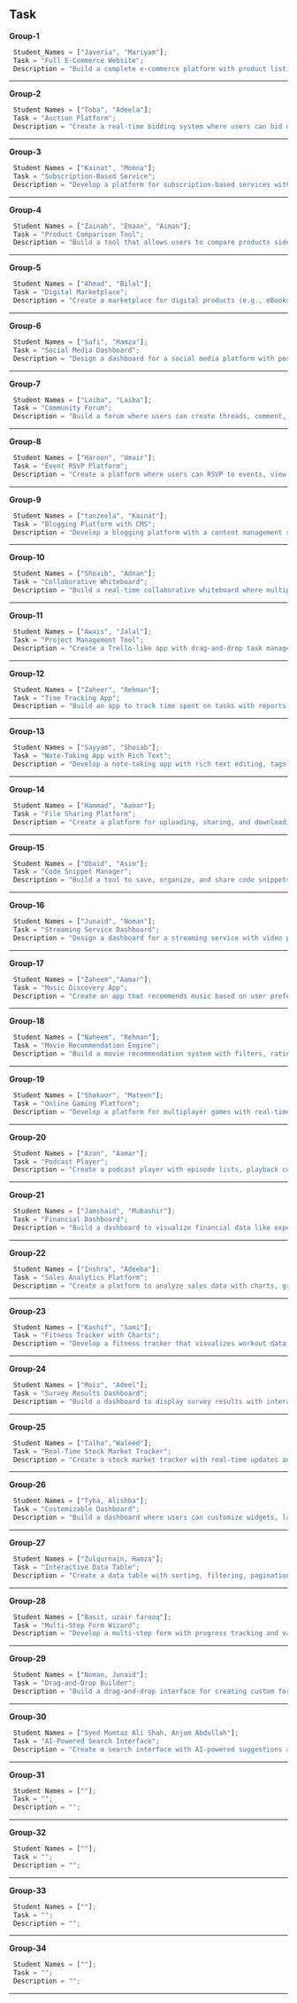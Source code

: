 ## **Task**

**Group-1**
```javascript
 Student_Names = ["Javeria", "Mariyam"];
 Task = "Full E-Commerce Website";
 Description = "Build a complete e-commerce platform with product listings, a shopping cart, checkout, and user authentication.";
 ```
  ---

**Group-2**
```javascript
 Student Names = ["Toba", "Adeela"];
 Task = "Auction Platform";
 Description = "Create a real-time bidding system where users can bid on items, with countdown timers and notifications.";
 ```
  ---

**Group-3**
```javascript
 Student Names = ["Kainat", "Momna"];
 Task = "Subscription-Based Service";
 Description = "Develop a platform for subscription-based services with payment integration and user dashboards.";
 ```
  ---

**Group-4**
```javascript
 Student Names = ["Zainab", "Emaan", "Aiman"];
 Task = "Product Comparison Tool";
 Description = "Build a tool that allows users to compare products side-by-side with filters and dynamic updates.";
 ```
  ---

**Group-5**
```javascript
 Student Names = ["Ahmad", "Bilal"];
 Task = "Digital Marketplace";
 Description = "Create a marketplace for digital products (e.g., eBooks, courses) with search, filters, and user reviews.";
 ```
 ---

**Group-6**
```javascript
 Student Names = ["Safi", "Hamza"];
 Task = "Social Media Dashboard";
 Description = "Design a dashboard for a social media platform with posts, notifications, and user profiles.";
 ```
  ---

 **Group-7**
```javascript
 Student Names = ["Laiba", "Laiba"];
 Task = "Community Forum";
 Description = "Build a forum where users can create threads, comment, and upvote/downvote posts.";
 ```
  ---

 **Group-8**
```javascript
 Student Names = ["Haroon", "Umair"];
 Task = "Event RSVP Platform";
 Description = "Create a platform where users can RSVP to events, view attendee lists, and get reminders.";
 ```
  ---

 **Group-9**
```javascript
 Student Names = ["tanzeela", "Kainat"];
 Task = "Blogging Platform with CMS";
 Description = "Develop a blogging platform with a content management system (CMS) for authors.";
 ```
  ---


  **Group-10**
```javascript
 Student Names = ["Shoaib", "Adnan"];
 Task = "Collaborative Whiteboard";
 Description = "Build a real-time collaborative whiteboard where multiple users can draw and chat.";
 ```
  ---

  **Group-11**
```javascript
 Student Names = ["Awais", "Jalal"];
 Task = "Project Management Tool";
 Description = "Create a Trello-like app with drag-and-drop task management and team collaboration.";
 ```
  ---

  **Group-12**
```javascript
 Student Names = ["Zaheer", "Rehman"];
 Task = "Time Tracking App";
 Description = "Build an app to track time spent on tasks with reports and analytics.";
 ```
  ---

  **Group-13**
```javascript
 Student Names = ["Sayyam", "Shoiab"];
 Task = "Note-Taking App with Rich Text";
 Description = "Develop a note-taking app with rich text editing, tags, and search functionality.";
 ```
  ---

  **Group-14**
```javascript
 Student Names = ["Hammad", "Aamar"];
 Task = "File Sharing Platform";
 Description = "Create a platform for uploading, sharing, and downloading files with user authentication.";
 ```
  ---

  **Group-15**
```javascript
 Student Names = ["Obaid", "Asim"];
 Task = "Code Snippet Manager";
 Description = "Build a tool to save, organize, and share code snippets with syntax highlighting.";
 ```
 ---

   **Group-16**
```javascript
 Student Names = ["Junaid", "Noman"];
 Task = "Streaming Service Dashboard";
 Description = "Design a dashboard for a streaming service with video playback, playlists, and recommendations.";
 ```
  ---

  **Group-17**
```javascript
 Student Names = ["Zaheem","Aamar"];
 Task = "Music Discovery App";
 Description = "Create an app that recommends music based on user preferences and plays tracks.";
 ```
 ---

   **Group-18**
```javascript
 Student Names = ["Naheem", "Rehman"];
 Task = "Movie Recommendation Engine";
 Description = "Build a movie recommendation system with filters, ratings, and trailers.";
 ```
 ---

  **Group-19**
```javascript
 Student Names = ["Shakoor", "Mateen"];
 Task = "Online Gaming Platform";
 Description = "Develop a platform for multiplayer games with real-time updates and chat.";
 ```
 ---

   **Group-20**
```javascript
 Student Names = ["Azan", "Aamar"];
 Task = "Podcast Player";
 Description = "Create a podcast player with episode lists, playback controls, and subscriptions.";
 ```
 ---

  **Group-21**
```javascript
 Student Names = ["Jamshaid", "Mubashir"];
 Task = "Financial Dashboard";
 Description = "Build a dashboard to visualize financial data like expenses, income, and investments.";
 ```
 ---

   **Group-22**
```javascript
 Student Names = ["Inshra", "Adeeba"];
 Task = "Sales Analytics Platform";
 Description = "Create a platform to analyze sales data with charts, graphs, and filters.";
 ```
  ---

  **Group-23**
```javascript
 Student Names = ["Kashif", "Sami"];
 Task = "Fitness Tracker with Charts";
 Description = "Develop a fitness tracker that visualizes workout data and progress over time.";
 ```
 ---

   **Group-24**
```javascript
 Student Names = ["Moiz", "Adeel"];
 Task = "Survey Results Dashboard";
 Description = "Build a dashboard to display survey results with interactive charts and filters.";
 ```
 ---

  **Group-25**
```javascript
 Student Names = ["Talha","Waleed"];
 Task = "Real-Time Stock Market Tracker";
 Description = "Create a stock market tracker with real-time updates and visualizations.";
 ```
 ---

 
  **Group-26**
```javascript
 Student Names = ["Tyba, Alishba"];
 Task = "Customizable Dashboard";
 Description = "Build a dashboard where users can customize widgets, layouts, and themes.";
 ```
 ---

   **Group-27**
```javascript
 Student Names = ["Zulqurnain, Hamza"];
 Task = "Interactive Data Table";
 Description = "Create a data table with sorting, filtering, pagination, and export options.";
 ```
 ---

  **Group-28**
```javascript
 Student Names = ["Basit, uzair farooq"];
 Task = "Multi-Step Form Wizard";
 Description = "Develop a multi-step form with progress tracking and validation.";
 ```
 ---

   **Group-29**
```javascript
 Student Names = ["Noman, Junaid"];
 Task = "Drag-and-Drop Builder";
 Description = "Build a drag-and-drop interface for creating custom forms or pages.";
 ```
 ---

  **Group-30**
```javascript
 Student Names = ["Syed Mumtaz Ali Shah, Anjum Abdullah"];
 Task = "AI-Powered Search Interface";
 Description = "Create a search interface with AI-powered suggestions and filters.";
 ```
 ---

   **Group-31**
```javascript
 Student Names = [""];
 Task = "";
 Description = "";
 ```
 ---

**Group-32**
```javascript
 Student Names = [""];
 Task = "";
 Description = "";
 ```
 ---

 **Group-33**
```javascript
 Student Names = [""];
 Task = "";
 Description = "";
 ```
 ---

 **Group-34**
```javascript
 Student Names = [""];
 Task = "";
 Description = "";
 ```
 ---


